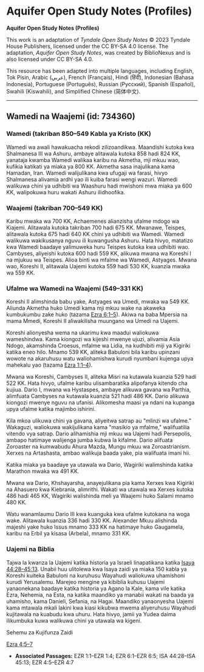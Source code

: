 # Aquifer Open Study Notes (Profiles)

**Aquifer Open Study Notes (Profiles)**

This work is an adaptation of *Tyndale Open Study Notes* © 2023 Tyndale House Publishers, licensed under the CC BY\-SA 4\.0 license. The adaptation, *Aquifer Open Study Notes*, was created by BiblioNexus and is also licensed under CC BY\-SA 4\.0\.

This resource has been adapted into multiple languages, including English, Tok Pisin, Arabic (عربي), French (Français), Hindi (हिंदी), Indonesian (Bahasa Indonesia), Portuguese (Português), Russian (Русский), Spanish (Español), Swahili (Kiswahili), and Simplified Chinese (简体中文).



--------------------------------

## Wamedi na Waajemi (id: 734360)

### Wamedi (takriban 850–549 Kabla ya Kristo (KK)

Wamedi wa awali hawakuacha rekodi zilizoandikwa. Maandishi kutoka kwa Shalmanesa III wa Ashuru, ambaye alitawala kutoka 858 hadi 824 KK, yanataja kwamba Wamedi walikaa karibu na Akmetha, mji mkuu wao, kufikia katikati ya miaka ya 800 KK. Akmetha sasa inajulikana kama Hamadan, Iran. Wamedi walijulikana kwa ufugaji wa farasi, hivyo Shalmanesa alivamia ardhi yao ili kuiba farasi wengi wazuri. Wamedi walikuwa chini ya udhibiti wa Waashuru hadi mwishoni mwa miaka ya 600 KK, walipokuwa huru wakati Ashuru ilidhoofika.

### Waajemi (takriban 700–549 KK)

Karibu mwaka wa 700 KK, Achaemenes alianzisha ufalme mdogo wa Kiajemi. Alitawala kutoka takriban 700 hadi 675 KK. Mwanawe, Teispes, alitawala kutoka 675 hadi 640 KK chini ya udhibiti wa Wamedi. Wamedi walikuwa wakikusanya nguvu ili kuwangusha Ashuru. Hata hivyo, matatizo kwa Wamedi baadaye yalimuweka huru Teispes kutoka kwa udhibiti wao. Cambyses, aliyeishi kutoka 600 hadi 559 KK, alikuwa mwana wa Koreshi I na mjukuu wa Teispes. Alioa binti wa mfalme wa Wamedi, Astyages. Mwana wao, Koreshi II, alitawala Uajemi kutoka 559 hadi 530 KK, kuanzia mwaka wa 559 KK.

### Ufalme wa Wamedi na Waajemi (549–331 KK)

Koreshi II alimshinda babu yake, Astyages wa Umedi, mwaka wa 549 KK. Aliunda Akmetha huko Umedi kama mji mkuu wake na akaweka kumbukumbu zake huko (tazama [Ezra 6:1–5](https://ref.ly/Ezra6:1-Ezra6:5)). Akiwa na baba Mpersia na mama Mmedi, Koreshi II aliwakilisha muungano wa Umedi na Uajemi.

Koreshi alionyesha wema na ukarimu kwa maadui waliokuwa wameshindwa. Kama kiongozi wa kijeshi mwenye ujuzi, alivamia Asia Ndogo, akamshinda Croesus, mfalme wa Lidia, na kudhibiti miji ya Kigiriki katika eneo hilo. Mnamo 539 KK, aliteka Babuloni bila karibu upinzani wowote na akaruhusu watu waliohamishwa kurudi nyumbani kujenga upya mahekalu yao (tazama [Ezra 1:1–4](https://ref.ly/Ezra1:1-Ezra1:4)).

Mwana wa Koreshi, Cambyses II, aliteka Misri na kutawala kuanzia 529 hadi 522 KK. Hata hivyo, ufalme karibu ulisambaratika alipofanya kitendo cha kujiua. Dario I, mwana wa Hystaspes, ambaye alikuwa gavana wa Parthia, alimfuata Cambyses na kutawala kuanzia 521 hadi 486 KK. Dario alikuwa kiongozi mwenye nguvu na ufanisi. Alikomesha maasi ya ndani na kupanga upya ufalme katika majimbo ishirini.

Kila mkoa ulikuwa chini ya gavana, aliyeitwa satrap au "mlinzi wa ufalme." Wakaguzi, waliokuwa wakijulikana kama "masikio ya mfalme," walifuatilia vitendo vya satrap. Dario alihamishia mji mkuu wa Uajemi hadi Persepolis, ambapo hatimaye walijenga jumba kubwa la kifalme. Dario alifuata Zoroaster na kumwabudu Ahura Mazda, Mungu mkuu wa Zoroastrianism. Xerxes na Artashasta, ambao walikuja baada yake, pia walifuata imani hii.

Katika miaka ya baadaye ya utawala wa Dario, Wagiriki walimshinda katika Marathon mwaka wa 491 KK.

Mwana wa Dario, Khshayarsha, anayejulikana pia kama Xerxes kwa Kigiriki na Ahasuero kwa Kiebrania, alimrithi. Wakati wa utawala wa Xerxes kutoka 486 hadi 465 KK, Wagiriki walishinda meli ya Waajemi huko Salami mnamo 480 KK.

Watu wanamlaumu Dario III kwa kuanguka kwa ufalme kutokana na woga wake. Alitawala kuanzia 336 hadi 330 KK. Alexander Mkuu alishinda majeshi yake huko Issus mnamo 333 KK na hatimaye huko Gaugamela, karibu na Erbil ya kisasa (Arbela), mnamo 331 KK.

### Uajemi na Biblia

Tajwa la kwanza la Uajemi katika historia ya Israeli linapatikana katika [Isaya 44:28–45:13](https://ref.ly/Isa44:28-Isa45:13). Unabii huu ulitolewa kwa Isaya zaidi ya miaka 150 kabla ya Koreshi kuiteka Babuloni na kuruhusu Wayahudi waliokuwa uhamishoni kurudi Yerusalemu. Marejeo mengine ya kibiblia kuhusu Uajemi yanaonekana baadaye katika historia ya Agano la Kale, kama vile katika Ezra, Nehemia, na Esta, na katika maandiko ya manabii wakati na baada ya uhamisho, kama Danieli, Sefania, na Hagai. Maandiko yanaonyesha Uajemi kama mtawala mkali lakini kwa kiasi kikubwa mwema aliyeruhusu Wayahudi kujitawala na kuabudu kwa uhuru. Hata hivyo, jamii ya Yudea daima ilikumbuka kuwa walikuwa chini ya utawala wa kigeni.

Sehemu za Kujifunza Zaidi

[Ezra 4:5–7](https://ref.ly/Ezra4:5-Ezra4:7)

* **Associated Passages:** EZR 1:1–EZR 1:4; EZR 6:1–EZR 6:5; ISA 44:28–ISA 45:13; EZR 4:5–EZR 4:7

